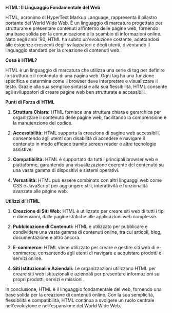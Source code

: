 <!-- @format -->

**HTML: Il Linguaggio Fondamentale del Web**

HTML, acronimo di HyperText Markup Language, rappresenta il pilastro portante del World Wide Web. È un linguaggio di marcatura progettato per strutturare e presentare contenuti all'interno delle pagine web, fornendo una base solida per la comunicazione e lo scambio di informazioni online. Nato negli anni '90, HTML ha subito un'evoluzione costante, adattandosi alle esigenze crescenti degli sviluppatori e degli utenti, diventando il linguaggio standard per la creazione di contenuti web.

**Cosa è HTML?**

HTML è un linguaggio di marcatura che utilizza una serie di tag per definire la struttura e il contenuto di una pagina web. Ogni tag ha una funzione specifica e determina come il browser deve interpretare e visualizzare il testo. Grazie alla sua semplice sintassi e alla sua flessibilità, HTML consente agli sviluppatori di creare pagine web ben strutturate e accessibili.

**Punti di Forza di HTML**

1. **Struttura Chiara:** HTML fornisce una struttura chiara e gerarchica per organizzare il contenuto delle pagine web, facilitando la comprensione e la manutenzione del codice.

2. **Accessibilità:** HTML supporta la creazione di pagine web accessibili, consentendo agli utenti con disabilità di accedere e navigare il contenuto in modo efficace tramite screen reader e altre tecnologie assistive.

3. **Compatibilità:** HTML è supportato da tutti i principali browser web e piattaforme, garantendo una visualizzazione coerente del contenuto su una vasta gamma di dispositivi e sistemi operativi.

4. **Versatilità:** HTML può essere combinato con altri linguaggi web come CSS e JavaScript per aggiungere stili, interattività e funzionalità avanzate alle pagine web.

**Utilizzi di HTML**

1. **Creazione di Siti Web:** HTML è utilizzato per creare siti web di tutti i tipi e dimensioni, dalle pagine statiche alle applicazioni web complesse.

2. **Pubblicazione di Contenuti:** HTML è utilizzato per pubblicare e condividere una vasta gamma di contenuti online, tra cui articoli, blog, documentazione e altro ancora.

3. **E-commerce:** HTML viene utilizzato per creare e gestire siti web di e-commerce, consentendo agli utenti di navigare e acquistare prodotti e servizi online.

4. **Siti Istituzionali e Aziendali:** Le organizzazioni utilizzano HTML per creare siti web istituzionali e aziendali per presentare informazioni sui propri prodotti, servizi e missioni.

In conclusione, HTML è il linguaggio fondamentale del web, fornendo una base solida per la creazione di contenuti online. Con la sua semplicità, flessibilità e compatibilità, HTML continua a svolgere un ruolo centrale nell'evoluzione e nell'espansione del World Wide Web.

